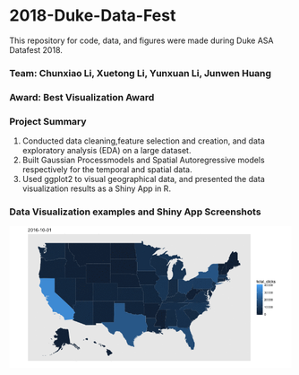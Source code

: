 # 2018-Duke-Data-Fest

This repository for code, data, and figures were made during Duke ASA Datafest 2018.

### Team: Chunxiao Li, Xuetong Li, Yunxuan Li, Junwen Huang

### Award: Best Visualization Award

### Project Summary
1. Conducted data cleaning,feature selection and creation, and data exploratory analysis (EDA) on a large dataset.
2. Built Gaussian Processmodels and Spatial Autoregressive models respectively for the temporal and spatial data. 
3. Used ggplot2 to visual geographical data, and presented the data visualization results as a Shiny App in R.


### Data Visualization examples and Shiny App Screenshots

![total clicks gif](https://github.com/lichunxiao9501/2018-Duke-Data-Fest/blob/master/pics/total_clicks.gif)
